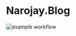 # Narojay.Blog
![example workflow](https://github.com/narojay/Narojay.Blog/actions/workflows/dotnet.yml/badge.svg)
